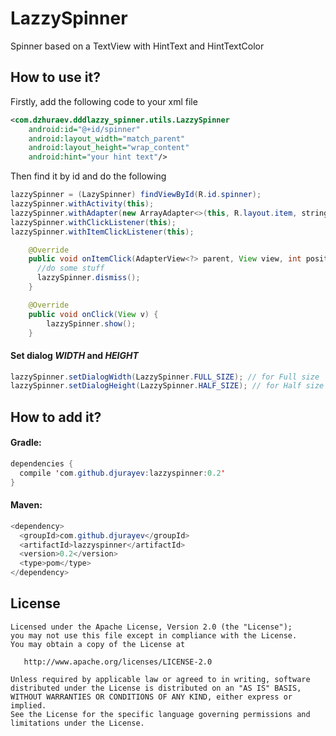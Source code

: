 # LazzySpinner
Spinner based on a TextView with HintText and HintTextColor
## How to use it?
Firstly, add the following code to your xml file
``` xml
<com.dzhuraev.dddlazzy_spinner.utils.LazzySpinner
    android:id="@+id/spinner"
    android:layout_width="match_parent"
    android:layout_height="wrap_content"
    android:hint="your hint text"/>
```
Then find it by id and do the following
``` java
lazzySpinner = (LazySpinner) findViewById(R.id.spinner);
lazzySpinner.withActivity(this);
lazzySpinner.withAdapter(new ArrayAdapter<>(this, R.layout.item, string_array));
lazzySpinner.withClickListener(this);
lazzySpinner.withItemClickListener(this);

    @Override
    public void onItemClick(AdapterView<?> parent, View view, int position, long id) {
      //do some stuff
      lazzySpinner.dismiss();
    }

    @Override
    public void onClick(View v) {
        lazzySpinner.show();
    }
```
#### Set dialog ***WIDTH*** and ***HEIGHT***
``` java
lazzySpinner.setDialogWidth(LazzySpinner.FULL_SIZE); // for Full size
lazzySpinner.setDialogHeight(LazzySpinner.HALF_SIZE); // for Half size
```
## How to add it?
#### Gradle:
``` java
dependencies {
  compile 'com.github.djurayev:lazzyspinner:0.2'
}
```
#### Maven:
``` java
<dependency>
  <groupId>com.github.djurayev</groupId>
  <artifactId>lazzyspinner</artifactId>
  <version>0.2</version>
  <type>pom</type>
</dependency>
```
## License
```
Licensed under the Apache License, Version 2.0 (the "License");
you may not use this file except in compliance with the License.
You may obtain a copy of the License at

   http://www.apache.org/licenses/LICENSE-2.0

Unless required by applicable law or agreed to in writing, software
distributed under the License is distributed on an "AS IS" BASIS,
WITHOUT WARRANTIES OR CONDITIONS OF ANY KIND, either express or implied.
See the License for the specific language governing permissions and
limitations under the License.
```
